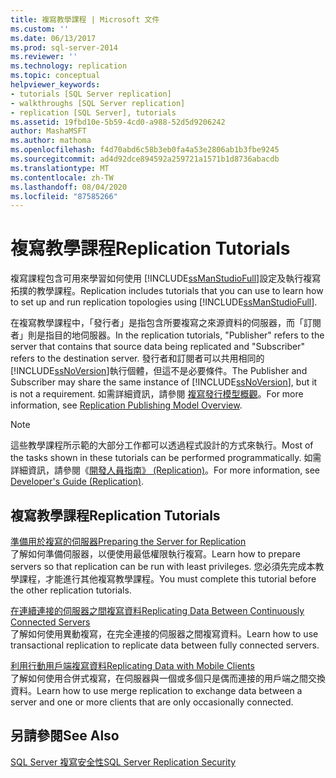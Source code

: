 ```yaml
---
title: 複寫教學課程 | Microsoft 文件
ms.custom: ''
ms.date: 06/13/2017
ms.prod: sql-server-2014
ms.reviewer: ''
ms.technology: replication
ms.topic: conceptual
helpviewer_keywords:
- tutorials [SQL Server replication]
- walkthroughs [SQL Server replication]
- replication [SQL Server], tutorials
ms.assetid: 19fbd10e-5b59-4cd0-a988-52d5d9206242
author: MashaMSFT
ms.author: mathoma
ms.openlocfilehash: f4d70abd6c58b3eb0fa4a53e2806ab1b3fbe9245
ms.sourcegitcommit: ad4d92dce894592a259721a1571b1d8736abacdb
ms.translationtype: MT
ms.contentlocale: zh-TW
ms.lasthandoff: 08/04/2020
ms.locfileid: "87585266"
---
```

# <a name="replication-tutorials"></a><span data-ttu-id="1a6a8-102">複寫教學課程</span><span class="sxs-lookup"><span data-stu-id="1a6a8-102">Replication Tutorials</span></span>
  <span data-ttu-id="1a6a8-103">複寫課程包含可用來學習如何使用 [!INCLUDE[ssManStudioFull](../../includes/ssmanstudiofull-md.md)]設定及執行複寫拓撲的教學課程。</span><span class="sxs-lookup"><span data-stu-id="1a6a8-103">Replication includes tutorials that you can use to learn how to set up and run replication topologies using [!INCLUDE[ssManStudioFull](../../includes/ssmanstudiofull-md.md)].</span></span>  
  
 <span data-ttu-id="1a6a8-104">在複寫教學課程中，「發行者」是指包含所要複寫之來源資料的伺服器，而「訂閱者」則是指目的地伺服器。</span><span class="sxs-lookup"><span data-stu-id="1a6a8-104">In the replication tutorials, "Publisher" refers to the server that contains that source data being replicated and "Subscriber" refers to the destination server.</span></span> <span data-ttu-id="1a6a8-105">發行者和訂閱者可以共用相同的 [!INCLUDE[ssNoVersion](../../includes/ssnoversion-md.md)]執行個體，但這不是必要條件。</span><span class="sxs-lookup"><span data-stu-id="1a6a8-105">The Publisher and Subscriber may share the same instance of [!INCLUDE[ssNoVersion](../../includes/ssnoversion-md.md)], but it is not a requirement.</span></span> <span data-ttu-id="1a6a8-106">如需詳細資訊，請參閱 [複寫發行模型概觀](publish/replication-publishing-model-overview.md)。</span><span class="sxs-lookup"><span data-stu-id="1a6a8-106">For more information, see [Replication Publishing Model Overview](publish/replication-publishing-model-overview.md).</span></span>  
  
> [!NOTE]  
>  <span data-ttu-id="1a6a8-107">這些教學課程所示範的大部分工作都可以透過程式設計的方式來執行。</span><span class="sxs-lookup"><span data-stu-id="1a6a8-107">Most of the tasks shown in these tutorials can be performed programmatically.</span></span> <span data-ttu-id="1a6a8-108">如需詳細資訊，請參閱《[開發人員指南》 &#40;Replication&#41;](concepts/replication-developer-documentation.md)。</span><span class="sxs-lookup"><span data-stu-id="1a6a8-108">For more information, see [Developer's Guide &#40;Replication&#41;](concepts/replication-developer-documentation.md).</span></span>  
  
## <a name="replication-tutorials"></a><span data-ttu-id="1a6a8-109">複寫教學課程</span><span class="sxs-lookup"><span data-stu-id="1a6a8-109">Replication Tutorials</span></span>  
 [<span data-ttu-id="1a6a8-110">準備用於複寫的伺服器</span><span class="sxs-lookup"><span data-stu-id="1a6a8-110">Preparing the Server for Replication</span></span>](tutorial-preparing-the-server-for-replication.md)  
 <span data-ttu-id="1a6a8-111">了解如何準備伺服器，以便使用最低權限執行複寫。</span><span class="sxs-lookup"><span data-stu-id="1a6a8-111">Learn how to prepare servers so that replication can be run with least privileges.</span></span> <span data-ttu-id="1a6a8-112">您必須先完成本教學課程，才能進行其他複寫教學課程。</span><span class="sxs-lookup"><span data-stu-id="1a6a8-112">You must complete this tutorial before the other replication tutorials.</span></span>  
  
 [<span data-ttu-id="1a6a8-113">在連續連接的伺服器之間複寫資料</span><span class="sxs-lookup"><span data-stu-id="1a6a8-113">Replicating Data Between Continuously Connected Servers</span></span>](tutorial-replicating-data-between-continuously-connected-servers.md)  
 <span data-ttu-id="1a6a8-114">了解如何使用異動複寫，在完全連接的伺服器之間複寫資料。</span><span class="sxs-lookup"><span data-stu-id="1a6a8-114">Learn how to use transactional replication to replicate data between fully connected servers.</span></span>  
  
 [<span data-ttu-id="1a6a8-115">利用行動用戶端複寫資料</span><span class="sxs-lookup"><span data-stu-id="1a6a8-115">Replicating Data with Mobile Clients</span></span>](tutorial-replicating-data-with-mobile-clients.md)  
 <span data-ttu-id="1a6a8-116">了解如何使用合併式複寫，在伺服器與一個或多個只是偶而連接的用戶端之間交換資料。</span><span class="sxs-lookup"><span data-stu-id="1a6a8-116">Learn how to use merge replication to exchange data between a server and one or more clients that are only occasionally connected.</span></span>  
  
## <a name="see-also"></a><span data-ttu-id="1a6a8-117">另請參閱</span><span class="sxs-lookup"><span data-stu-id="1a6a8-117">See Also</span></span>  
 [<span data-ttu-id="1a6a8-118">SQL Server 複寫安全性</span><span class="sxs-lookup"><span data-stu-id="1a6a8-118">SQL Server Replication Security</span></span>](security/view-and-modify-replication-security-settings.md)  
  
  

